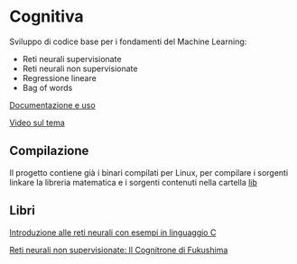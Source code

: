 # Cognitiva
Sviluppo di codice base per i fondamenti del Machine Learning:
- Reti neurali supervisionate
- Reti neurali non supervisionate
- Regressione lineare
- Bag of words

[Documentazione e uso](https://pumar.it/cognitiva/cgn.php)

[Video sul tema](https://www.youtube.com/channel/UCDwLlFqa0xZ71PEOdHA0aSQ)

## Compilazione

Il progetto contiene già i binari compilati per Linux, per compilare i sorgenti linkare la libreria matematica e i sorgenti contenuti nella cartella [lib](lib)


## Libri


[Introduzione alle reti neurali con esempi in linguaggio C](https://www.amazon.it/dp/1692945319)

[Reti neurali non supervisionate: Il Cognitrone di Fukushima](https://www.amazon.it/Reti-neurali-non-supervisionate-cognitrone/dp/1798929244)

